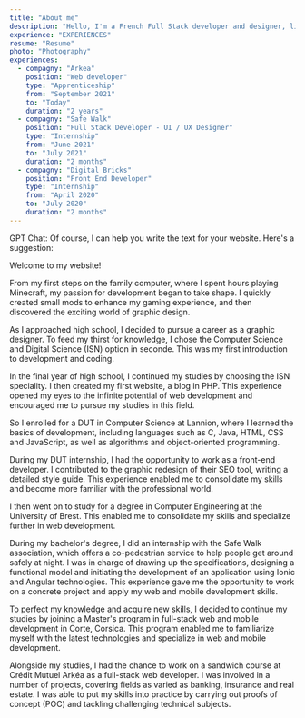 ```yaml
---
title: "About me"
description: "Hello, I'm a French Full Stack developer and designer, living in Brest. I love exploring new web technologies and I'm always looking for new skills to acquire."
experience: "EXPERIENCES"
resume: "Resume"
photo: "Photography"
experiences:
  - compagny: "Arkea"
    position: "Web developer"
    type: "Apprenticeship"
    from: "September 2021"
    to: "Today"
    duration: "2 years"
  - compagny: "Safe Walk"
    position: "Full Stack Developer - UI / UX Designer"
    type: "Internship"
    from: "June 2021"
    to: "July 2021"
    duration: "2 months"
  - compagny: "Digital Bricks"
    position: "Front End Developer"
    type: "Internship"
    from: "April 2020"
    to: "July 2020"
    duration: "2 months"
---
```


GPT Chat: Of course, I can help you write the text for your website. Here's a suggestion:

Welcome to my website!

From my first steps on the family computer, where I spent hours playing Minecraft, my passion for development began to take shape. I quickly created small mods to enhance my gaming experience, and then discovered the exciting world of graphic design.

As I approached high school, I decided to pursue a career as a graphic designer. To feed my thirst for knowledge, I chose the Computer Science and Digital Science (ISN) option in seconde. This was my first introduction to development and coding.

In the final year of high school, I continued my studies by choosing the ISN speciality. I then created my first website, a blog in PHP. This experience opened my eyes to the infinite potential of web development and encouraged me to pursue my studies in this field.

So I enrolled for a DUT in Computer Science at Lannion, where I learned the basics of development, including languages such as C, Java, HTML, CSS and JavaScript, as well as algorithms and object-oriented programming.

During my DUT internship, I had the opportunity to work as a front-end developer. I contributed to the graphic redesign of their SEO tool, writing a detailed style guide. This experience enabled me to consolidate my skills and become more familiar with the professional world.

I then went on to study for a degree in Computer Engineering at the University of Brest. This enabled me to consolidate my skills and specialize further in web development.

During my bachelor's degree, I did an internship with the Safe Walk association, which offers a co-pedestrian service to help people get around safely at night. I was in charge of drawing up the specifications, designing a functional model and initiating the development of an application using Ionic and Angular technologies. This experience gave me the opportunity to work on a concrete project and apply my web and mobile development skills.

To perfect my knowledge and acquire new skills, I decided to continue my studies by joining a Master's program in full-stack web and mobile development in Corte, Corsica. This program enabled me to familiarize myself with the latest technologies and specialize in web and mobile development.

Alongside my studies, I had the chance to work on a sandwich course at Crédit Mutuel Arkéa as a full-stack web developer. I was involved in a number of projects, covering fields as varied as banking, insurance and real estate. I was able to put my skills into practice by carrying out proofs of concept (POC) and tackling challenging technical subjects.